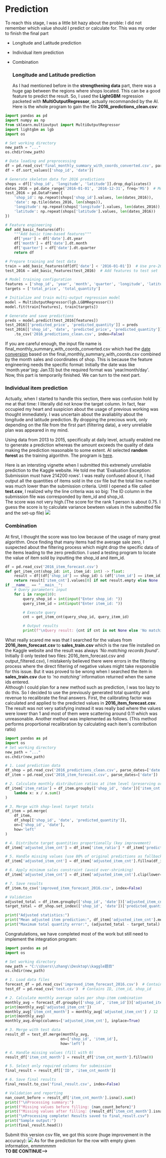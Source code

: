 # Prediction

To reach this stage, I was a little bit hazy about the proble: I did not remember which value should I predict or calculate for. 
This was my order to finish the final part
- Longitude and Latitude prediction
- Individual item prediction
- Combination

  ### Longitude and Latitude prediction
  As I had mentioned before in the **strengthening data** part, there was a huge gap between the regions where shops located.
  This can be a good feature to predict the result.
  So, I used the **LightGBM** regression packeted with **MultiOutputRegressor**, actually recommanded by the AI.
  Here is the whole program to gain the file **2016_predictions_clean.csv**:
```python
import pandas as pd
import numpy as np
from sklearn.multioutput import MultiOutputRegressor
import lightgbm as lgb
import os

# Set working directory
new_path = "..."
os.chdir(new_path)

# Data loading and preprocessing
df = pd.read_csv('final_monthly_summary_with_coords_converted.csv', parse_dates=['date'])
df = df.sort_values(['shop_id', 'date'])

# Generate skeleton data for 2016 predictions
shops = df[['shop_id', 'longitude', 'latitude']].drop_duplicates()
dates_2016 = pd.date_range('2016-01-01', '2016-12-31', freq='MS')  # Monthly start frequency
test_2016 = pd.DataFrame({
    'shop_id': np.repeat(shops['shop_id'].values, len(dates_2016)),
    'date': np.tile(dates_2016, len(shops)),
    'longitude': np.repeat(shops['longitude'].values, len(dates_2016)),
    'latitude': np.repeat(shops['latitude'].values, len(dates_2016))
})

# Feature engineering
def add_basic_features(df):
    """Add basic time-based features"""
    df['year'] = df['date'].dt.year
    df['month'] = df['date'].dt.month
    df['quarter'] = df['date'].dt.quarter
    return df

# Prepare training and test data
train = add_basic_features(df[df['date'] < '2016-01-01'])  # Use pre-2016 data for training
test_2016 = add_basic_features(test_2016)  # Add features to test set

# Model training configuration
features = ['shop_id', 'year', 'month', 'quarter', 'longitude', 'latitude']
targets = ['total_price', 'total_quantity']

# Initialize and train multi-output regression model
model = MultiOutputRegressor(lgb.LGBMRegressor())
model.fit(train[features], train[targets])

# Generate and save predictions
preds = model.predict(test_2016[features])
test_2016[['predicted_price', 'predicted_quantity']] = preds
test_2016[['shop_id', 'date', 'predicted_price', 'predicted_quantity']] \
    .to_csv('2016_predictions_clean.csv', index=False)
```
If you are careful enough, the input file name is final_monthly_summary_with_coords_converted.csv which had the [date conversion](\Prediction\date_conversion.py) based on the final_monthly_summary_with_coords.csv combined by the month sales and coordinates of shop.
This is because the feature engineering needs the specific format: Initially the date was like 'month.year'(eg: Jan.13) but the required format was 'year/month/day'. \
Now, this part is temporarily finished. We can turn to the next part.

### Individual item prediction
Actually, when I started to handle this section, there was confusion hold by me at that time: I literally did not know the target column.
In fact, fear occupied my heart and suspicion about the usage of previous working was thought immediately. 
I was uncertain about the avaliablity about the longitude and latitude prediction.
By dropping the precious work, only depending on the file from the first part (filtering data), a very unreliable plan was appeared in my mind.

Using data from 2013 to 2015, specifically at daily level, actually enabled me to generate a prediction whereas the amount exceeds the quality of data making the prediction reasonable to some extent.
AI selected **random forest** as the training algorithm. The program is [here](\Prediction\item_prediction.py).

Here is an intersting vignette when I submitted this extremely unreliable prediction to the Kaggle website. He told me that 'Evaluation Exception: Submission must have 214200 rows'. 
I was really confused about it, I had output all the quantities of items sold in the csv file but the total line number was much lower than the submission criteria.
Until I opened a file called **test.csv**, I realized why the line criteria was so big: The ID column in the submission file was corresponded by item_id and shop_id.  \
The score was not very high.(The score for the rank 1 person is about 0.75. I guess the score is to calculate variance bewteen values in the submitted file and the set-up file)
![](https://github.com/I0-OVI/Kaggle-problem/blob/main/Static/Image/submission-1.png?raw=true)

### Combination
At first, I thought the score was too low because of the usage of many great algorithm. Once finding that many items had the average sale zero, I suspected about the filtering process which might drop the specific data of the items leading to the zero prediction. I used a testing program to locate the value of item sold by inputting the shop_id and item_id.
```python
df = pd.read_csv('2016_item_forecast.csv')
def get_item_cnt(shop_id: int, item_id: int) -> float:
    result = df[(df['shop_id'] == shop_id) & (df['item_id'] == item_id)]
    return result['item_cnt'].values[0] if not result.empty else None
if __name__ == "__main__":
    # Query parameters input
    for i in range(10):
        query_shop_id = int(input("Enter shop_id: "))
        query_item_id = int(input("Enter item_id: "))

        # Execute query
        cnt = get_item_cnt(query_shop_id, query_item_id)

        # Output results
        print(f"\nQuery result: {cnt if cnt is not None else 'No matching records found'}")
```
What really scared me was that I searched for the values from **2016_item_forecast.csv** to **sales_train.csv** which is the raw file installed on the Kaggle website and the result was always *'No matching records found'*. Initially (I only tested two files: 2016_item_forecast.csv and output_filtered.csv), I mistakenly believed there were errors in the filtering process where the direct filtering of negative values might take responsible for this issue. But it was proved to be wrong when I searched the item in **sales_train.csv** due to *'no matching'* information returned when the same ids entered. \
Although I could plan for a new method such as prediction, I was too lazy to do this. So I decided to use the previously generated total quantity and revenue to recalibrate the final answers. First, the calibrating factor was calculated and applied to the predicted values in  **2016_item_forecast.csv**. The result was not very satisfying instead it was really bad where the values were lower than 1 and most of them were scattering around 0.11 which was unreasonable. Another method was implemented as follows. (This method performs proportional recalibration by calculating each item's contribution ratio)
```python
import pandas as pd
import os
# Set working directory
new_path = "..."
os.chdir(new_path)

# 1. Load prediction data
df_shop = pd.read_csv('2016_predictions_clean.csv', parse_dates=['date'])  # Shop-level predictions
df_item = pd.read_csv('2016_item_forecast.csv', parse_dates=['date'])     # Item-level predictions

# 2. Calculate monthly distribution ratios at item level (preserving original distribution)
df_item['item_ratio'] = df_item.groupby(['shop_id', 'date'])['item_cnt'].transform(
    lambda x: x / x.sum()
)

# 3. Merge with shop-level target totals
df_item = pd.merge(
    df_item,
    df_shop[['shop_id', 'date', 'predicted_quantity']],
    on=['shop_id', 'date'],
    how='left'
)

# 4. Distribute target quantities proportionally (key improvement)
df_item['adjusted_item_cnt'] = df_item['item_ratio'] * df_item['predicted_quantity']

# 5. Handle missing values (use 80% of original predictions as fallback)
df_item['adjusted_item_cnt'] = df_item['adjusted_item_cnt'].fillna(df_item['item_cnt'] * 0.8)

# 6. Apply minimum sales constraint (avoid over-shrinking)
df_item['adjusted_item_cnt'] = df_item['adjusted_item_cnt'].clip(lower=0.5)  # Minimum 0.5 units

# 7. Save results
df_item.to_csv('improved_item_forecast_2016.csv', index=False)

# Validation
adjusted_total = df_item.groupby(['shop_id', 'date'])['adjusted_item_cnt'].sum()
target_total = df_shop.set_index(['shop_id', 'date'])['predicted_quantity']

print("Adjusted statistics:")
print("Mean adjusted item prediction:", df_item['adjusted_item_cnt'].mean())
print("Maximum total quantity error:", (adjusted_total - target_total).abs().max())
```
Congratulations, we have completed most of the work but still need to implement the integration program:
```python
import pandas as pd
import os

# Set working directory
new_path = "C:\\Users\\zhang\\Desktop\\kaggle题目"
os.chdir(new_path)

# 1. Load data files
forecast_df = pd.read_csv('improved_item_forecast_2016.csv')  # Contains date, shop_id, item_id, item_cnt
test_df = pd.read_csv('test.csv')  # Contains ID, item_id, shop_id

# 2. Calculate monthly average sales per shop-item combination
monthly_avg = forecast_df.groupby(['shop_id', 'item_id'])['adjusted_item_cnt'].sum().reset_index()
print(monthly_avg['adjusted_item_cnt'])
monthly_avg['item_cnt_month'] = monthly_avg['adjusted_item_cnt'] / 12  # Convert annual to monthly average
print(monthly_avg)
monthly_avg.drop(columns=['adjusted_item_cnt'], inplace=True)

# 3. Merge with test data
result_df = test_df.merge(monthly_avg,
                         on=['shop_id', 'item_id'],
                         how='left')

# 4. Handle missing values (fill with 0)
result_df['item_cnt_month'] = result_df['item_cnt_month'].fillna(0)

# 5. Select only required columns for submission
final_result = result_df[['ID', 'item_cnt_month']]

# 6. Save final results
final_result.to_csv('final_result.csv', index=False)

# Validation and reporting
nan_count_before = result_df['item_cnt_month'].isna().sum()
print(f"\nProcessing summary:")
print(f"Missing values before filling: {nan_count_before}")
print(f"Missing values after filling: {result_df['item_cnt_month'].isna().sum()}")
print("\nProcessing complete! Results saved to final_result.csv")
print("Sample output:")
print(final_result.head())
```
Submit this version csv file, we got this score (huge improvement in the accuracy):
![](https://github.com/I0-OVI/Kaggle-problem/blob/main/Static/Image/submission-2.png?raw=true)
As for the prediction for the row with empty given information, emmmmmm\
**TO BE CONTINUE-->**

